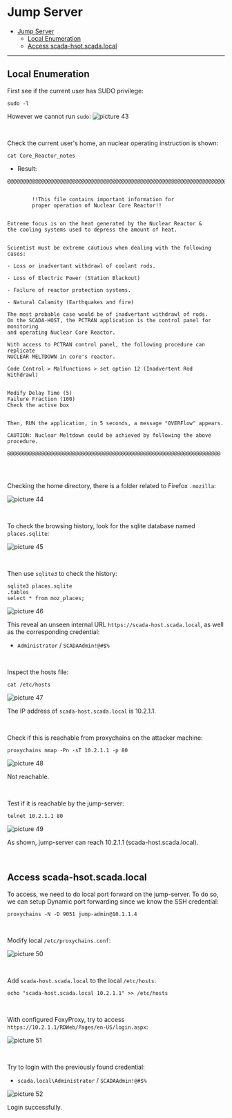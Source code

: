 # Jump Server

- [Jump Server](#jump-server)
  - [Local Enumeration](#local-enumeration)
  - [Access scada-hsot.scada.local](#access-scada-hsotscadalocal)

---

## Local Enumeration

First see if the current user has SUDO privilege:

```
sudo -l
```
However we cannot run `sudo`:
![picture 43](images/02761d106996b99da376e40fcaf93253c49a3502e81359108ff017e2aaebd45f.png)  

<br/>

Check the current user's home, an nuclear operating instruction is shown:

```
cat Core_Reactor_notes
```

* Result:

```
@@@@@@@@@@@@@@@@@@@@@@@@@@@@@@@@@@@@@@@@@@@@@@@@@@@@@@@@@@@@@@@@@@@@@@@@@@@@@@@@@@@@@@@@


        !!This file contains important information for
        proper operation of Nuclear Core Reactor!!


Extreme focus is on the heat generated by the Nuclear Reactor &
the cooling systems used to depress the amount of heat.


Scientist must be extreme cautious when dealing with the following cases:

- Loss or inadvertant withdrawl of coolant rods.

- Loss of Electric Power (Station Blackout)

- Failure of reactor protection systems.

- Natural Calamity (Earthquakes and fire)

The most probable case would be of inadvertant withdrawl of rods. 
On the SCADA-HOST, the PCTRAN application is the control panel for monitoring
and operating Nuclear Core Reactor. 

With access to PCTRAN control panel, the following procedure can replicate 
NUCLEAR MELTDOWN in core's reactor.

Code Control > Malfunctions > set option 12 (Inadvertent Rod Withdrawl)


Modify Delay Time (5)
Failure Fraction (100)
Check the active box 


Then, RUN the application, in 5 seconds, a message "OVERFlow" appears.

CAUTION: Nuclear Meltdown could be achieved by following the above procedure. 

@@@@@@@@@@@@@@@@@@@@@@@@@@@@@@@@@@@@@@@@@@@@@@@@@@@@@@@@@@@@@@@@@@@@@


```

<br/>

Checking the home directory, there is a folder related to Firefox `.mozilla`:

![picture 44](images/8acc3626f4f652867ccf515429a58ddea80c77f3f031b145e5907d04a9642d76.png)  

<br/>

To check the browsing history, look for the sqlite database named `places.sqlite`:

![picture 45](images/e35f7cd8887be6e8233e852b132b83c0c3c525aa5e959d0d164f6ff204b20cb2.png)  

<br/>

Then use `sqlite3` to check the history:

```
sqlite3 places.sqlite
.tables
select * from moz_places;
```

![picture 46](images/9eeed0ff9bb20d3238d1b164b75797b5b5c9ccfc71ea12c10a627e7986b09e21.png)  

This reveal an unseen internal URL `https://scada-host.scada.local`, as well as the corresponding credential:
* `Administrator` / `SCADAAdmin!@#$%`

<br/>

Inspect the hosts file:

```
cat /etc/hosts
```

![picture 47](images/10d3da831b25485896f9749c89799f6634cc53cfb30a4d691ddce26580c4bedc.png)  

The IP address of `scada-host.scada.local` is 10.2.1.1.

<br/>

Check if this is reachable from proxychains on the attacker machine:

```
proxychains nmap -Pn -sT 10.2.1.1 -p 80
```

![picture 48](images/ed8b7a0002823d1572b2a8960410de1b63a49b03c023300de002b6ce00feb424.png)  

Not reachable.

<br/>

Test if it is reachable by the jump-server:

```
telnet 10.2.1.1 80
```

![picture 49](images/5913aab78cbe52e9679d9465d4d2a9823aad18af3253cabf5c2a1318f15fed89.png)  

As shown, jump-server can reach 10.2.1.1 (scada-host.scada.local).

<br/>

## Access scada-hsot.scada.local

To access, we need to do local port forward on the jump-server. To do so, we can setup Dynamic port forwarding since we know the SSH credential:

```
proxychains -N -D 9051 jump-admin@10.1.1.4
```

<br/>

Modify local `/etc/proxychains.conf`:

![picture 50](images/242d8197b37f2bc177abe9af18aff19f6736684057d5651af6f9f97eff9b98b5.png)  

<br/>

Add `scada-host.scada.local` to the local `/etc/hosts`:

```
echo "scada-host.scada.local 10.2.1.1" >> /etc/hosts
```

<br/>

With configured FoxyProxy, try to access `https://10.2.1.1/RDWeb/Pages/en-US/login.aspx`:

![picture 51](images/ffac24d973dc7eff3ad9c98699ee48be1c84b3d90eab58bc81bad6f234e8e428.png)  

<br/>

Try to login with the previously found credential:
* `scada.local\Administrator` / `SCADAAdmin!@#$%`

![picture 52](images/72f143e306f8d6b7129b31dc9aafaea813f2764ec54264736045e1718aed921c.png)  

Login successfully.

<br/>

